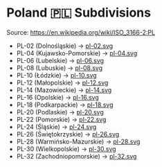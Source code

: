 # Poland 🇵🇱 Subdivisions

Source: https://en.wikipedia.org/wiki/ISO_3166-2:PL

* PL-02 (Dolnośląskie) -> [pl-02.svg](https://github.com/amckenna41/iso3166-flag-icons/blob/main/iso3166-2-icons/PL/pl-02.svg)
* PL-04 (Kujawsko-Pomorskie) -> [pl-04.svg](https://github.com/amckenna41/iso3166-flag-icons/blob/main/iso3166-2-icons/PL/pl-04.svg)
* PL-06 (Lubelskie) -> [pl-06.svg](https://github.com/amckenna41/iso3166-flag-icons/blob/main/iso3166-2-icons/PL/pl-06.svg)
* PL-08 (Lubuskie) -> [pl-08.svg](https://github.com/amckenna41/iso3166-flag-icons/blob/main/iso3166-2-icons/PL/pl-08.svg)
* PL-10 (Łódzkie) -> [pl-10.svg](https://github.com/amckenna41/iso3166-flag-icons/blob/main/iso3166-2-icons/PL/pl-10.svg)
* PL-12 (Małopolskie) -> [pl-12.svg](https://github.com/amckenna41/iso3166-flag-icons/blob/main/iso3166-2-icons/PL/pl-12.svg)
* PL-14 (Mazowieckie) -> [pl-14.svg](https://github.com/amckenna41/iso3166-flag-icons/blob/main/iso3166-2-icons/PL/pl-14.svg)
* PL-16 (Opolskie) -> [pl-16.svg](https://github.com/amckenna41/iso3166-flag-icons/blob/main/iso3166-2-icons/PL/pl-16.svg)
* PL-18 (Podkarpackie) -> [pl-18.svg](https://github.com/amckenna41/iso3166-flag-icons/blob/main/iso3166-2-icons/PL/pl-18.svg)
* PL-20 (Podlaskie) -> [pl-20.svg](https://github.com/amckenna41/iso3166-flag-icons/blob/main/iso3166-2-icons/PL/pl-20.svg)
* PL-22 (Pomorskie) -> [pl-22.svg](https://github.com/amckenna41/iso3166-flag-icons/blob/main/iso3166-2-icons/PL/pl-22.svg)
* PL-24 (Śląskie) -> [pl-24.svg](https://github.com/amckenna41/iso3166-flag-icons/blob/main/iso3166-2-icons/PL/pl-24.svg)
* PL-26 (Świętokrzyskie) -> [pl-26.svg](https://github.com/amckenna41/iso3166-flag-icons/blob/main/iso3166-2-icons/PL/pl-26.svg)
* PL-28 (Warmińsko-Mazurskie) -> [pl-28.svg](https://github.com/amckenna41/iso3166-flag-icons/blob/main/iso3166-2-icons/PL/pl-28.svg)
* PL-30 (Wielkopolskie) -> [pl-30.svg](https://github.com/amckenna41/iso3166-flag-icons/blob/main/iso3166-2-icons/PL/pl-30.svg)
* PL-32 (Zachodniopomorskie) -> [pl-32.svg](https://github.com/amckenna41/iso3166-flag-icons/blob/main/iso3166-2-icons/PL/pl-32.svg)
